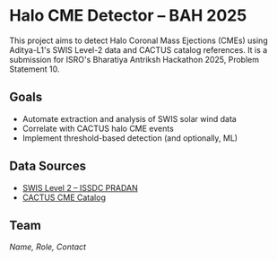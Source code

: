 # Halo CME Detector – BAH 2025

This project aims to detect Halo Coronal Mass Ejections (CMEs) using Aditya-L1's SWIS Level-2 data and CACTUS catalog references. It is a submission for ISRO's Bharatiya Antriksh Hackathon 2025, Problem Statement 10.

## Goals
- Automate extraction and analysis of SWIS solar wind data
- Correlate with CACTUS halo CME events
- Implement threshold-based detection (and optionally, ML)

## Data Sources
- [SWIS Level 2 – ISSDC PRADAN](https://www.issdc.gov.in/pradan/)
- [CACTUS CME Catalog](http://www.sidc.be/cactus/)

## Team
*Name, Role, Contact*
